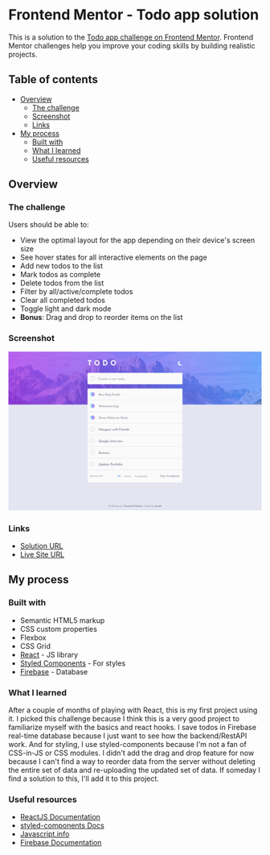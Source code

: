 # Frontend Mentor - Todo app solution

This is a solution to the [Todo app challenge on Frontend Mentor](https://www.frontendmentor.io/challenges/todo-app-Su1_KokOW). Frontend Mentor challenges help you improve your coding skills by building realistic projects. 

## Table of contents

- [Overview](#overview)
  - [The challenge](#the-challenge)
  - [Screenshot](#screenshot)
  - [Links](#links)
- [My process](#my-process)
  - [Built with](#built-with)
  - [What I learned](#what-i-learned)
  - [Useful resources](#useful-resources)

## Overview

### The challenge

Users should be able to:

- View the optimal layout for the app depending on their device's screen size
- See hover states for all interactive elements on the page
- Add new todos to the list
- Mark todos as complete
- Delete todos from the list
- Filter by all/active/complete todos
- Clear all completed todos
- Toggle light and dark mode
- **Bonus**: Drag and drop to reorder items on the list

### Screenshot

![](./ScreenShot.png)

### Links

- [Solution URL](https://www.frontendmentor.io/solutions/todo-app-DasDncVbYO)
- [Live Site URL](https://njvs.github.io/Todo-app/)

## My process

### Built with

- Semantic HTML5 markup
- CSS custom properties
- Flexbox
- CSS Grid
- [React](https://reactjs.org/) - JS library
- [Styled Components](https://styled-components.com/) - For styles
- [Firebase](https://firebase.google.com) - Database

### What I learned

After a couple of months of playing with React, this is my first project using it. I picked this challenge because I think this is a very good project to familiarize myself with the basics and react hooks. I save todos in Firebase real-time database because I just want to see how the backend/RestAPI work. And for styling, I use styled-components because I'm not a fan of CSS-in-JS or CSS modules. I didn't add the drag and drop feature for now because I can't find a way to reorder data from the server without deleting the entire set of data and re-uploading the updated set of data. If someday I find a solution to this, I'll add it to this project.

### Useful resources

- [ReactJS Documentation](https://reactjs.org/docs/getting-started.html)
- [styled-components Docs](https://styled-components.com/docs)
- [Javascript.info](https://javascript.info)
- [Firebase Documentation](https://firebase.google.com/docs)